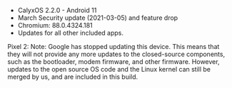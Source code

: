 * CalyxOS 2.2.0 - Android 11
* March Security update (2021-03-05) and feature drop
* Chromium: 88.0.4324.181
* Updates for all other included apps.

Pixel 2:
Note:
Google has stopped updating this device. This means that
they will not provide any more updates to the closed-source components,
such as the bootloader, modem firmware, and other firmware.
However, updates to the open source OS code and the Linux kernel
can still be merged by us, and are included in this build.
